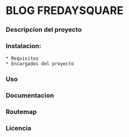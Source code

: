 # BLOG FREDAYSQUARE

### Descripcion del proyecto

### Instalacion:
    * Requisitos
    * Encargados del proyecto


### Uso

### Documentacion

### Routemap

### Licencia
